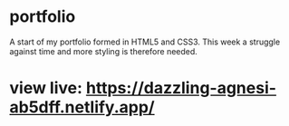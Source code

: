 # portfolio

A start of my portfolio formed in HTML5 and CSS3. This week a struggle against time and more styling is therefore needed.

# view live: https://dazzling-agnesi-ab5dff.netlify.app/
